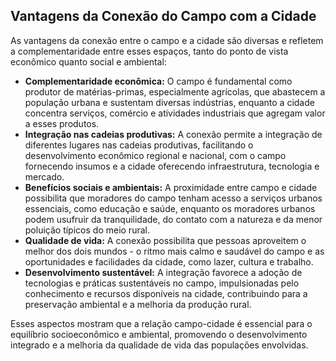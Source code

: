 <!DOCTYPE html>
<html lang="pt-BR">
<head>
    <meta charset="UTF-8">
    <meta name="viewport" content="width=device-width, initial-scale=1.0">
    <title>Vantagens da Conexão do Campo com a Cidade</title>
</head>
<body>
    <h2>Vantagens da Conexão do Campo com a Cidade</h2>
    <p>As vantagens da conexão entre o campo e a cidade são diversas e refletem a complementaridade entre esses espaços, tanto do ponto de vista econômico quanto social e ambiental:</p>
    <ul>
        <li><strong>Complementaridade econômica:</strong> O campo é fundamental como produtor de matérias-primas, especialmente agrícolas, que abastecem a população urbana e sustentam diversas indústrias, enquanto a cidade concentra serviços, comércio e atividades industriais que agregam valor a esses produtos.</li>
        <li><strong>Integração nas cadeias produtivas:</strong> A conexão permite a integração de diferentes lugares nas cadeias produtivas, facilitando o desenvolvimento econômico regional e nacional, com o campo fornecendo insumos e a cidade oferecendo infraestrutura, tecnologia e mercado.</li>
        <li><strong>Benefícios sociais e ambientais:</strong> A proximidade entre campo e cidade possibilita que moradores do campo tenham acesso a serviços urbanos essenciais, como educação e saúde, enquanto os moradores urbanos podem usufruir da tranquilidade, do contato com a natureza e da menor poluição típicos do meio rural.</li>
        <li><strong>Qualidade de vida:</strong> A conexão possibilita que pessoas aproveitem o melhor dos dois mundos - o ritmo mais calmo e saudável do campo e as oportunidades e facilidades da cidade, como lazer, cultura e trabalho.</li>
        <li><strong>Desenvolvimento sustentável:</strong> A integração favorece a adoção de tecnologias e práticas sustentáveis no campo, impulsionadas pelo conhecimento e recursos disponíveis na cidade, contribuindo para a preservação ambiental e a melhoria da produção rural.</li>
    </ul>
    <p>Esses aspectos mostram que a relação campo-cidade é essencial para o equilíbrio socioeconômico e ambiental, promovendo o desenvolvimento integrado e a melhoria da qualidade de vida das populações envolvidas.</p>
</body>
</html>

